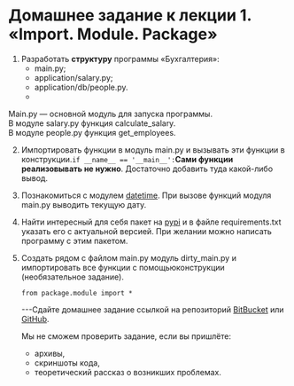 # Домашнее задание к лекции 1. «Import. Module. Package»
1. Разработать **структуру** программы «Бухгалтерия»:
   - main.py;  
   - application/salary.py;  
   - application/db/people.py.
   - 
Main.py — основной модуль для запуска программы.  
В модуле salary.py функция calculate_salary.  
В модуле people.py функция get_employees.  

2. Импортировать функции в модуль main.py и вызывать эти функции в конструкции.```if __name__ == '__main__':```**Сами функции реализовывать не нужно**. Достаточно добавить туда какой-либо вывод.

3. Познакомиться с модулем [datetime](https://pythonworld.ru/moduli/modul-datetime.html). При вызове функций модуля main.py выводить текущую дату.

4. Найти интересный для себя пакет на [pypi](https://pypi.org/) и в файле requirements.txt указать его с актуальной версией. При желании можно написать программу с этим пакетом.
   
5. Создать рядом с файлом main.py модуль dirty_main.py и импортировать все функции с помощьюконструкции (необязательное задание).
   
    ```from package.module import *```

    ---Сдайте домашнее задание ссылкой на репозиторий [BitBucket](https://bitbucket.org/) или [GitHub](https://github.com/).
    
    Мы не сможем проверить задание, если вы пришлёте:
    * архивы,
    * скриншоты кода,
    * теоретический рассказ о возникших проблемах.    